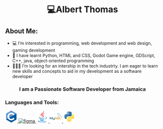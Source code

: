 <h1 align="center">💻Albert Thomas</h1>

<h2>About Me:</h2>
  <ul>
    <li> 💻 I’m interested in programming, web development and web design, gaming development</li>
    <li>🏫 I have learnt Python, HTML and CSS, Godot Game engine, GDScript, C++, java, object-oriented programming</li>
    <li>👷🏾‍♂️ I’m looking for an intership in the tech industrty. I am eager to learn new skills and concepts to aid in my development as a software developer</li>
  </ul>

<h3 align="center">I am a Passionate Software Developer from Jamaica</h3>

<h3 align="left">Languages and Tools:</h3>
<p align="left"> <a href="https://www.cprogramming.com/" target="_blank" rel="noreferrer"> <img src="https://raw.githubusercontent.com/devicons/devicon/master/icons/c/c-original.svg" alt="c" width="40" height="40"/> </a> <a href="https://www.figma.com/" target="_blank" rel="noreferrer"> <img src="https://www.vectorlogo.zone/logos/figma/figma-icon.svg" alt="figma" width="40" height="40"/> </a> <a href="https://www.java.com" target="_blank" rel="noreferrer"> <img src="https://raw.githubusercontent.com/devicons/devicon/master/icons/java/java-original.svg" alt="java" width="40" height="40"/> </a> <a href="https://www.mysql.com/" target="_blank" rel="noreferrer"> <img src="https://raw.githubusercontent.com/devicons/devicon/master/icons/mysql/mysql-original-wordmark.svg" alt="mysql" width="40" height="40"/> </a> <a href="https://www.python.org" target="_blank" rel="noreferrer"> <img src="https://raw.githubusercontent.com/devicons/devicon/master/icons/python/python-original.svg" alt="python" width="40" height="40"/> </a> </p>
<!---
AlbertThomasDev/AlbertThomasDev is a ✨ special ✨ repository because its `README.md` (this file) appears on your GitHub profile.
You can click the Preview link to take a look at your changes.
--->
